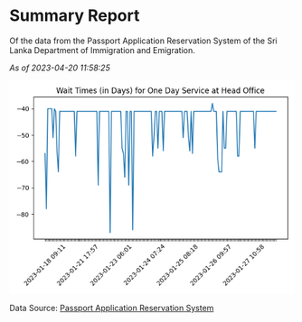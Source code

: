 # Summary Report

Of the data from the Passport Application Reservation System of the Sri Lanka Department of Immigration and Emigration.

*As of 2023-04-20 11:58:25*

![Wait Time Chart](summary.wait_time_chart.png)

Data Source: [Passport Application Reservation System](https://eservices.immigration.gov.lk:8443/appointment/pages/reservationApplication.xhtml)
